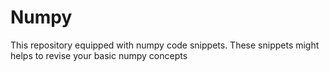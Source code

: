 # Numpy
This repository equipped with numpy code snippets.  These snippets might helps to revise your basic numpy concepts
